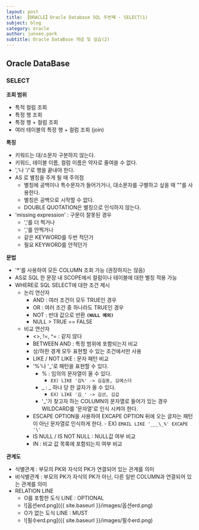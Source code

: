 ```yaml
---
layout: post
title: 【ORACLE】Oracle Database SQL 두번째 - SELECT(1)
subject: blog
category: oracle
author: junseo.park
subtitle: Oracle DataBase 개념 및 실습(2)
---
```


## Oracle DataBase

### SELECT

**조회 범위**
- 특적 컬럼 조회
- 특정 행 조회
- 특정 행 + 컬럼 조회
- 여러 테이블의 특정 행 + 컬럼 조회 (join)

**특징**
- 키워드는 대/소문자 구분하지 않는다.
- 키워드, 테이블 이름, 컬럼 이름은 약자로 줄여쓸 수 없다.
- ','나 '/'로 행을 끝내야 한다.
- AS 로 별칭을 주게 될 때 주의점
    - 별칭에 공백이나 특수문자가 들어가거나, 대소문자를 구별하고 싶을 때 ""를 사용한다.
    - 별칭은 공백으로 시작할 수 없다.
    - DOUBLE QUOTATION은 별칭으로 인식하지 않는다.
- 'missing expression' : 구문이 잘못된 경우
    - ','를 더 찍거나
    - ','를 안찍거나
    - 같은 KEYWORD를 두번 적던가
    - 필요 KEYWORD를 안적던가

**문법**
- '*'를 사용하여 모든 COLUMN 조회 가능 (권장하지는 않음)
- AS로 SQL 한 문장 내 SCOPE에서 컬럼이나 테이블에 대한 별칭 적용 가능
- WHERE로 SQL SELECT에 대한 조건 제시
    - 논리 연산자
        - AND : 여러 조건이 모두 TRUE인 경우
        - OR : 여러 조건 중 하나라도 TRUE인 경우
        - NOT : 반대 값으로 반환 **`(NULL 예외)`**
        - NULL > TRUE == FALSE
    - 비교 연산자
        - <>, !=, ^= : 같지 않다
        - BETWEEN AND : 특정 범위에 포함되는지 비교
        - 상/하한 경계 모두 표현할 수 있는 조건에서만 사용
        - LIKE / NOT LIKE : 문자 패턴 비교
        - '%'나 '_'로 패턴을 표현할 수 있다.
            - % : 임의의 문자열이 올 수 있다.
                - `EX) LIKE '김%' -> 김길동, 김에스더`
            - _ : _ 하나 당 한 글자가 올 수 있다.
                - `EX) LIKE '김_' -> 김선, 김갑`
            - '_'가 찾고자 하는 COLUMN의 문자열로 들어가 있는 경우 WILDCARD를 '문자열'로 인식 시켜야 한다.
        - ESCAPE OPTION을 사용하여 EXCAPE OPTION 뒤에 오는 글자는 패턴이 아닌 문자열로 인식하게 한다.
                - EX) `EMAIL LIKE '___\_%' EXCAPE '\'`
        - IS NULL / IS NOT NULL : NULL값 여부 비교
        - IN : 비교 값 목록에 포함되는지 여부 비교

**관계도**
- 식별관계 : 부모의 PK와 자식의 PK가 연결되어 있는 관계를 의미
- 비식별관계 : 부모의 PK가 자식의 PK가 아닌, 다른 일반 COLUMN과 연결되어 있는 관계를 의미
- RELATION LINE
    - O를 포함한 도식 LINE : OPTIONAL
    - ![옵션erd.png]({{ site.baseurl }}/images/옵션erd.png)
    - O가 없는 도식 LINE : MUST
    - ![필수erd.png]({{ site.baseurl }}/images/필수erd.png)
